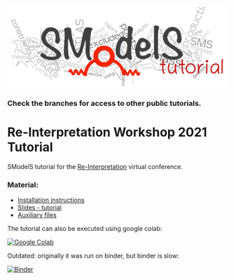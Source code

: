 <img src="smodelsTutorial.png" alt="SModelS Tutorials">


### Check the branches for access to other public tutorials.


# Re-Interpretation Workshop 2021 Tutorial
SModelS tutorial for the [Re-Interpretation](https://indico.cern.ch/event/982553/) virtual conference.

### Material:

 * [Installation instructions](smodels-installation.pdf)
 * [Slides - tutorial](smodels-tutorial.pdf)
 * [Auxiliary files](files_tutorial_rif_2021.zip)

The tutorial can also be executed using google colab:

[![Google Colab](https://colab.research.google.com/assets/colab-badge.svg)](https://colab.research.google.com/github/SModelS/tutorials/blob/main/index.ipynb)

Outdated: originally it was run on binder, but binder is slow:

[![Binder](https://mybinder.org/badge_logo.svg)](https://mybinder.org/v2/gh/SModelS/tutorials/rif2021?filepath=index.ipynb)

